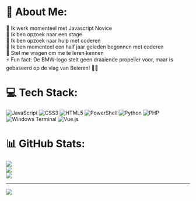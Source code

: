 # 💫 About Me:
🔭 Ik werk momenteel met Javascript Novice<br>👯 Ik ben opzoek naar een stage<br>🤝 Ik ben opzoek naar hulp met coderen<br>🌱 Ik ben momenteel een half jaar geleden begonnen met coderen<br>💬 Stel me vragen om me te leren kennen<br>⚡ Fun fact: De BMW-logo stelt geen draaiende propeller voor, maar is gebaseerd op de vlag van Beieren! 🚗💨


# 💻 Tech Stack:
![JavaScript](https://img.shields.io/badge/javascript-%23323330.svg?style=for-the-badge&logo=javascript&logoColor=%23F7DF1E) ![CSS3](https://img.shields.io/badge/css3-%231572B6.svg?style=for-the-badge&logo=css3&logoColor=white) ![HTML5](https://img.shields.io/badge/html5-%23E34F26.svg?style=for-the-badge&logo=html5&logoColor=white) ![PowerShell](https://img.shields.io/badge/PowerShell-%235391FE.svg?style=for-the-badge&logo=powershell&logoColor=white) ![Python](https://img.shields.io/badge/python-3670A0?style=for-the-badge&logo=python&logoColor=ffdd54) ![PHP](https://img.shields.io/badge/php-%23777BB4.svg?style=for-the-badge&logo=php&logoColor=white) ![Windows Terminal](https://img.shields.io/badge/Windows%20Terminal-%234D4D4D.svg?style=for-the-badge&logo=windows-terminal&logoColor=white) ![Vue.js](https://img.shields.io/badge/vue.js-%2335495e.svg?style=for-the-badge&logo=vuedotjs&logoColor=%234FC08D)
# 📊 GitHub Stats:
![](https://github-readme-stats.vercel.app/api?username=RiyaanFK&theme=shadow_green&hide_border=false&include_all_commits=false&count_private=false)<br/>
![](https://nirzak-streak-stats.vercel.app/?user=RiyaanFK&theme=shadow_green&hide_border=false)<br/>
![](https://github-readme-stats.vercel.app/api/top-langs/?username=RiyaanFK&theme=shadow_green&hide_border=false&include_all_commits=false&count_private=false&layout=compact)

---
[![](https://visitcount.itsvg.in/api?id=RiyaanFK&icon=0&color=0)](https://visitcount.itsvg.in)

<!-- Proudly created with GPRM ( https://gprm.itsvg.in ) -->

